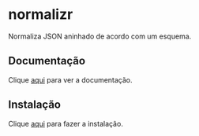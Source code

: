# normalizr

Normaliza JSON aninhado de acordo com um esquema.

## Documentação

Clique [aqui](https://github.com/paularmstrong/normalizr) para ver a documentação.

## Instalação

Clique [aqui](https://www.npmjs.com/package/normalizr) para fazer a instalação.
